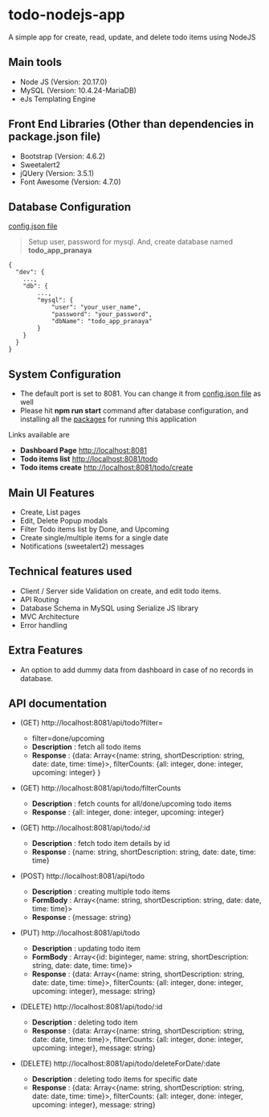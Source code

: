 # todo-nodejs-app
A simple app for create, read, update, and delete todo items using NodeJS

## Main tools
* Node JS (Version: 20.17.0)
* MySQL (Version: 10.4.24-MariaDB)
* eJs Templating Engine

## Front End Libraries (Other than dependencies in package.json file)
* Bootstrap (Version: 4.6.2)
* Sweetalert2
* jQUery (Version: 3.5.1)
* Font Awesome (Version: 4.7.0)

## Database Configuration

[config.json file](https://github.com/praghubanshi12/todo-nodejs-app/blob/main/config.json)

> Setup user, password for mysql. And, create database named **todo_app_pranaya**
```
{
  "dev": {
    ...,
    "db": {
        ...,
        "mysql": {
            "user": "your_user_name",
            "password": "your_password",
            "dbName": "todo_app_pranaya"
        }
    }    
  }
}
```
## System Configuration

* The default port is set to 8081. You can change it from [config.json file](https://github.com/praghubanshi12/todo-nodejs-app/blob/main/config.json) as well
* Please hit **npm run start** command after database configuration, and installing all the [packages](https://github.com/praghubanshi12/todo-nodejs-app/blob/main/package.json) for running this application

Links available are
* **Dashboard Page** [http://localhost:8081](http://localhost:8081)
* **Todo items list** [http://localhost:8081/todo](http://localhost:8081/todo)
* **Todo items create** [http://localhost:8081/todo/create](http://localhost:8081/todo/create)

## Main UI Features
* Create, List pages
* Edit, Delete Popup modals
* Filter Todo items list by Done, and Upcoming
* Create single/multiple items for a single date
* Notifications (sweetalert2) messages

## Technical features used
* Client / Server side Validation on create, and edit todo items.
* API Routing
* Database Schema in MySQL using Serialize JS library
* MVC Architecture
* Error handling

## Extra Features
* An option to add dummy data from dashboard in case of no records in database.

## API documentation

* (GET) http://localhost:8081/api/todo?filter=
  * filter=done/upcoming
  * **Description** : fetch all todo items 
  * **Response** : {data: Array<{name: string, shortDescription: string, date: date, time: time}>, filterCounts: {all: integer, done: integer, upcoming: integer} }
 
* (GET) http://localhost:8081/api/todo/filterCounts
  * **Description** : fetch counts for all/done/upcoming todo items
  * **Response** :  {all: integer, done: integer, upcoming: integer}

* (GET) http://localhost:8081/api/todo/:id
  * **Description** : fetch todo item details by id
  * **Response** :  {name: string, shortDescription: string, date: date, time: time}

* (POST) http://localhost:8081/api/todo
  * **Description** : creating multiple todo items
  * **FormBody** : Array<{name: string, shortDescription: string, date: date, time: time}>
  * **Response** :  {message: string}
 
* (PUT) http://localhost:8081/api/todo
  * **Description** : updating todo item
  * **FormBody** : Array<{id: biginteger, name: string, shortDescription: string, date: date, time: time}>
  * **Response** :  {data: Array<{name: string, shortDescription: string, date: date, time: time}>, filterCounts: {all: integer, done: integer, upcoming: integer}, message: string}
 
* (DELETE) http://localhost:8081/api/todo/:id
  * **Description** : deleting todo item
  * **Response** :  {data: Array<{name: string, shortDescription: string, date: date, time: time}>, filterCounts: {all: integer, done: integer, upcoming: integer}, message: string}
 
* (DELETE) http://localhost:8081/api/todo/deleteForDate/:date
  * **Description** : deleting todo items for specific date
  * **Response** :  {data: Array<{name: string, shortDescription: string, date: date, time: time}>, filterCounts: {all: integer, done: integer, upcoming: integer}, message: string}
